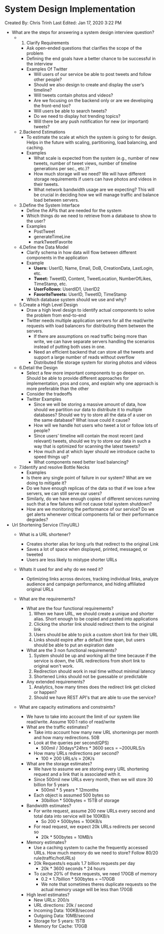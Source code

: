 # System Design Implementation

Created By: Chris Trinh
Last Edited: Jan 17, 2020 3:22 PM

- What are the steps for answering a system design interview question?
    - 1. Clarify Requirements
        - Ask open-ended questions that clarifies the scope of the problem
        - Defining the end goals have a better chance to be successful in the interview
        - Examples Of Twitter
            - Will users of our service be able to post tweets and follow other people?
            - Should we also design to create and display the user’s timeline?
            - Will tweets contain photos and videos?
            - Are we focusing on the backend only or are we developing the front-end too?
            - Will users be able to search tweets?
            - Do we need to display hot trending topics?
            - Will there be any push notification for new (or important) tweets?
    - 2.Backend Estimations
        - To estimate the scale at which the system is going to for design. Helps in the future with scaling, partitioning, load balancing, and caching.
        - Examples
            - What scale is expected from the system (e.g., number of new tweets, number of tweet views, number of timeline generations per sec., etc.)?
            - How much storage will we need? We will have different storage requirements if users can have photos and videos in their tweets.
            - What network bandwidth usage are we expecting? This will be crucial in deciding how we will manage traffic and balance load between servers.
    - 3.Define the System Interface
        - Define the APIs that are needed for the system
        - Which things do we need to retrieve from a database to show to the user?
        - Examples
            - PostTweet
            - generateTimeLine
            - markTweetFavorite
    - 4.Define the Data Model
        - Clarify schema in how data will flow between different components in the application
        - Example
            - **Users:** UserID, Name, Email, DoB, CreationData, LastLogin, etc.
            - **Tweet:** TweetID, Content, TweetLocation, NumberOfLikes, TimeStamp, etc.
            - **UserFollowo:** UserdID1, UserID2
            - **FavoriteTweets:** UserID, TweetID, TimeStamp
        - Which database system should we use and why?
    - 5.Create a High Level Design
        - Draw a high level design to identify actual components to solve the problem from end-to-end
        - Twitter needs multiple application servers for all the read/write requests with load balancers for distributing them between the servers.
            - If there are assumptions on read traffic being more than write, we can have separate servers handling the scenarios instead of putting both uses in one.
            - Need an efficient backend that can store all the tweets and support a large number of reads without overflow
            - Distributed file storage system for storing photos and videos
    - 6.Detail the Design
        - Select a few more important components to go deeper on. Should be able to provide different approaches for implementation, pros and cons, and explain why one approach is more preferable than the other
        - Consider the tradeoffs
        - Twitter Examples
            - Since we will be storing a massive amount of data, how should we partition our data to distribute it to multiple databases? Should we try to store all the data of a user on the same database? What issue could it cause?
            - How will we handle hot users who tweet a lot or follow lots of people?
            - Since users’ timeline will contain the most recent (and relevant) tweets, should we try to store our data in such a way that is optimized for scanning the latest tweets?
            - How much and at which layer should we introduce cache to speed things up?
            - What components need better load balancing?
    - 7.Identify and resolve Bottle Necks
        - Examples
        - Is there any single point of failure in our system? What are we doing to mitigate it?
        - Do we have enough replicas of the data so that if we lose a few servers, we can still serve our users?
        - Similarly, do we have enough copies of different services running such that a few failures will not cause total system shutdown?
        - How are we monitoring the performance of our service? Do we get alerts whenever critical components fail or their performance degrades?
- Url Shortening Service (TinyURL)
    - What is a URL shortener?
        - Creates shorter alias for long urls that redirect to the original Link
        - Saves a lot of space when displayed, printed, messaged, or tweeted
        - Users are less likely to mistype shorter URLs
    - Whats it used for and why do we need it?
        - Optimizing links across devices, tracking individual links, analyze audience and campaign performance, and hiding affiliated original URLs
    - What are the requirements?
        - What are the four functional requirements?
            1. When we have URL, we should create a unique and shorter alias. Short enough to be copied and pasted into applications
            2. Clicking the shorter link should redirect them to the original link
            3. Users should be able to pick a custom short link for their URL
            4. Links should expire after a default time span, but users should be able to put an expiration date
        - What are the 3 non functional requirements?
            1. System should be up and working all the time because if the service is down, the URL redirections from short link to original won't work.
            2. Redirection should work in real time without minimal latency
            3. Shortened Links should not be guessable or predictable
        - Any extended requirements?
            1. Analytics, how many times does the redirect link get clicked or happen?
            2. Should we have REST API's that are able to use the service?

    - What are capacity estimations and constraints?
        - We have to take into account the limit of our system like read/write. Assume 100:1 ratio of read/write
        - What are the traffic estimates?
            - Take into account how many new URL shortenings per month and how many redirections. 50B
            - Look at the queries per second(QPS)
                - 500mil / 30days*24hrs * 3600 secs = ~200URLS/s
            - How many URLs redirections per second?
                - 100 * 200 URLs/s = 20K/s
        - What are the storage estimates?
            - We have to assume we are storing every URL shortening request and a link that is associated with it.
            - Since 500mil new URLs every month, then we will store 30 billion for 5 years
                - 500mil * 5 years * 12months
            - Each object is assumed 500 bytes so
                - 30billion * 500bytes = 15TB of storage
        - Bandwidth estimates?
            - For write request, assume 200 new URLs every second and total data into service will be 100KB/s
                - So 200 * 500bytes = 100KB/s
            - For read request, we expect 20k URLs redirects per second so
                - 20k * 500bytes = 10MB/s
        - Memory estimates?
            - Use a caching system to cache the frequently accessed URLs. How much memory do we need to store? Follow 80/20 rule(traffic/hotURLs)
            - 20k Requests/s equals 1.7 billion requests per day
                - 20k * 3600 seconds * 24 hours
            - To cache 20% of these requests, we need 170GB of memory
                - 0.2 * 1.7billion * 500bytes = ~170GB
                - We note that sometimes theres duplicate requests so the actual memory usage will be less than 170GB
        - High level estimates?
            - New URLs: 200/s
            - URL directions: 20k / second
            - Incoming Data: 100KB/second
            - Outgoing Data: 10MB/second
            - Storage for 5 years: 15TB
            - Memory for Cache: 170GB